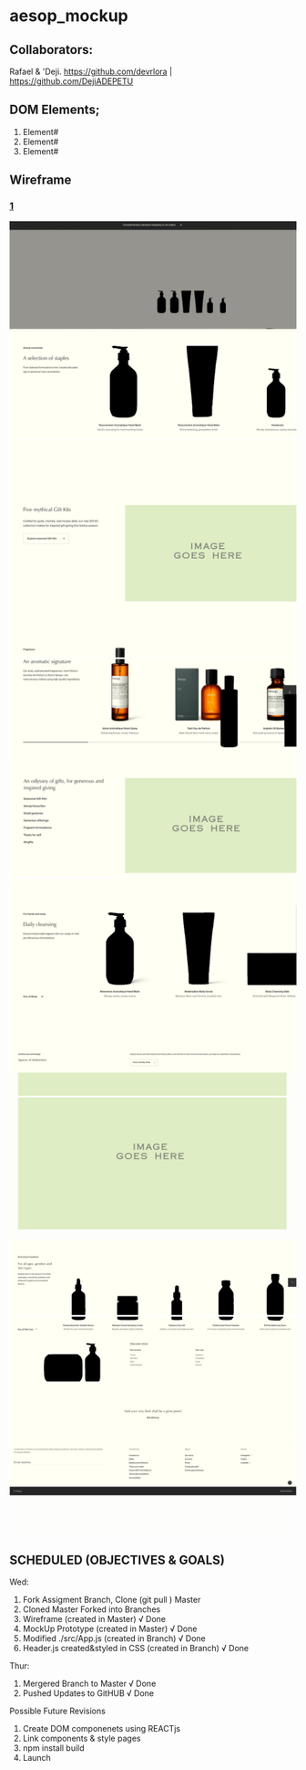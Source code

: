 # aesop_mockup

## Collaborators: 
Rafael & 'Deji.
https://github.com/devrlora  |   https://github.com/DejiADEPETU

  
## DOM Elements;
1. Element#
2. Element#
3. Element#

## Wireframe

### [1](./images/wireframe/s0.png)
![2](./images/wireframe/s1.png)
![3](./images/wireframe/s2.png)
![4](./images/wireframe/s3.png)
![5](./images/wireframe/s4.png)
![6](./images/wireframe/s5.png)
![7](./images/wireframe/s6.png)

## SCHEDULED (OBJECTIVES & GOALS)
Wed:
1. Fork Assigment Branch, Clone (git pull ) Master
2. Cloned Master Forked into Branches
3. Wireframe (created in Master)       										√ Done
4. MockUp Prototype (created in Master)					        	√ Done
5. Modified ./src/App.js (created in Branch)   				    √ Done
6. Header.js created&styled in CSS (created in Branch)  	√ Done

Thur:
1. Mergered Branch to Master  	                          √ Done
2. Pushed Updates to GitHUB  	                            √ Done

Possible Future Revisions
1. Create DOM componenets using REACTjs
2. Link components & style pages
3. npm install build
4. Launch
